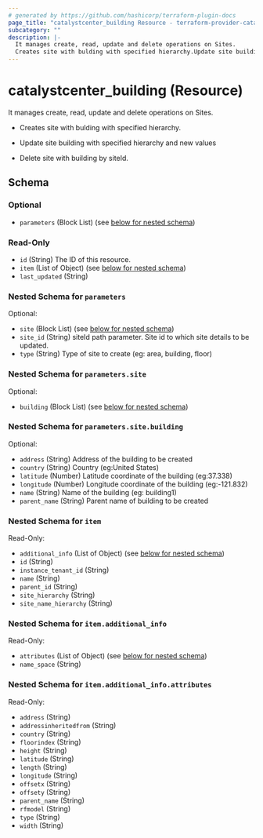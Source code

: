 ```yaml
---
# generated by https://github.com/hashicorp/terraform-plugin-docs
page_title: "catalystcenter_building Resource - terraform-provider-catalystcenter"
subcategory: ""
description: |-
  It manages create, read, update and delete operations on Sites.
  Creates site with bulding with specified hierarchy.Update site building with specified hierarchy and new valuesDelete site with building by siteId.
---
```


# catalystcenter_building (Resource)

It manages create, read, update and delete operations on Sites.

- Creates site with bulding with specified hierarchy.

- Update site building with specified hierarchy and new values

- Delete site with building by siteId.



<!-- schema generated by tfplugindocs -->
## Schema

### Optional

- `parameters` (Block List) (see [below for nested schema](#nestedblock--parameters))

### Read-Only

- `id` (String) The ID of this resource.
- `item` (List of Object) (see [below for nested schema](#nestedatt--item))
- `last_updated` (String)

<a id="nestedblock--parameters"></a>
### Nested Schema for `parameters`

Optional:

- `site` (Block List) (see [below for nested schema](#nestedblock--parameters--site))
- `site_id` (String) siteId path parameter. Site id to which site details to be updated.
- `type` (String) Type of site to create (eg: area, building, floor)

<a id="nestedblock--parameters--site"></a>
### Nested Schema for `parameters.site`

Optional:

- `building` (Block List) (see [below for nested schema](#nestedblock--parameters--site--building))

<a id="nestedblock--parameters--site--building"></a>
### Nested Schema for `parameters.site.building`

Optional:

- `address` (String) Address of the building to be created
- `country` (String) Country (eg:United States)
- `latitude` (Number) Latitude coordinate of the building (eg:37.338)
- `longitude` (Number) Longitude coordinate of the building (eg:-121.832)
- `name` (String) Name of the building (eg: building1)
- `parent_name` (String) Parent name of building to be created




<a id="nestedatt--item"></a>
### Nested Schema for `item`

Read-Only:

- `additional_info` (List of Object) (see [below for nested schema](#nestedobjatt--item--additional_info))
- `id` (String)
- `instance_tenant_id` (String)
- `name` (String)
- `parent_id` (String)
- `site_hierarchy` (String)
- `site_name_hierarchy` (String)

<a id="nestedobjatt--item--additional_info"></a>
### Nested Schema for `item.additional_info`

Read-Only:

- `attributes` (List of Object) (see [below for nested schema](#nestedobjatt--item--additional_info--attributes))
- `name_space` (String)

<a id="nestedobjatt--item--additional_info--attributes"></a>
### Nested Schema for `item.additional_info.attributes`

Read-Only:

- `address` (String)
- `addressinheritedfrom` (String)
- `country` (String)
- `floorindex` (String)
- `height` (String)
- `latitude` (String)
- `length` (String)
- `longitude` (String)
- `offsetx` (String)
- `offsety` (String)
- `parent_name` (String)
- `rfmodel` (String)
- `type` (String)
- `width` (String)
